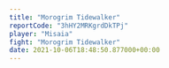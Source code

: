 ```yaml
---
title: "Morogrim Tidewalker"
reportCode: "3hHY2MRKgrdDkTPj"
player: "Misaia"
fight: "Morogrim Tidewalker"
date: 2021-10-06T18:48:50.877000+00:00
---
```


